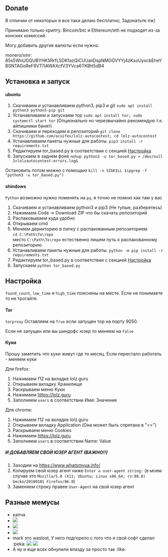 ## Donate
В отличии от некоторых я все таки делаю бесплатно, Задонатьте пж)

Принимаю только крипту. Bincoin/btc и Ethereum/eth не подходят из-за конских комиссий.

Могу добавить другие валюты если нужно.

monero/xmr: 85s5WnUGQUBYHK5RrfL5DKfazQiCUUaiiDspNMGGVYYj4zKxoUyxcbEheYBSNTAGoReF8VT7iAWAXcfV3YVca6TKBtt5dB4
## Установка и запуск

#### ubuntu
1. Скачиваем и устанавливаем python3, pip3 и git `sudo apt install python3 python3-pip git`
1. Устанавливаем и запускаем тор `sudo apt install tor; sudo systemctl start tor` (Опционально но черезвычайно рекомендую т.к. айпишники банят)
1. Скачиваем и переходим в репозиторий `git clone https://github.com/acuifex/lolz-autocontest; cd lolz-autocontest`
1. Устанавливаем пакеты нужные для работы.
`pip3 install -r requirements.txt`
1. Редактируем tor_based.py в соответствии с секцией [Настройка](#Настройка)
1. Запускаем в заднем фоне `nohup python3 -u tor_based.py > /dev/null 2>lolzautocontest-errors.log&`

Остановить потом можно с помощью `kill -n SIGKILL $(pgrep -f "python3 -u tor_based.py")`

#### shindows
`Python` возможно нужно поменять на `py`, я точно не помню как там у вас
1. Скачиваем и устанавливаем python3 и pip3 (Не тупые, разберетесь)
1. Нажимаем Code -> Download ZIP что бы скачать репозиторий
1. Распаковываем куда удобно
1. Открываем cmd
1. Меняем дерикторию в папку с распакованным репозиторием <br> 
`cd C:\Path\To\repo` <br>
место `C:\Path\To\repo` естественно пишем путь к распакованному репозиторию
1. Устанавливаем пакеты нужные для работы.
`python -m pip install -r requirements.txt` <br>
1. Редактируем tor_based.py в соответствии с секцией [Настройка](#Настройка)
1. Запускаем `python tor_based.py`

## Настройка
`found_count`, `low_time` и `high_time` пояснены на месте. Если не понимаете то не трогайте.
#### Tor
`torproxy` Оставляем на `True` если запущен тор на порту 9050.

Если не запущен или вы шиндофс юзер то меняем на `False`

#### Куки
Прошу заметить что куки живут где то месяц. Если перестало работать - меняем куки

Для firefox:
1. Нажимаем f12 на вкладке lolz.guru
1. Открываем вкладку Хранилище
1. Раскрываем меню Куки
1. Нажимаем https://lolz.guru
1. Заполняем `users` в соответствии Имя: Значение

Для chrome:
1. Нажимаем f12 на вкладке lolz.guru
1. Открываем вкладку Application (Она может быть спрятана в ">>")
1. Раскрываем меню Cookies
1. Нажимаем https://lolz.guru
1. Заполняем `users` в соответствии Name: Value


##### И ДОБАВЛЯЕМ СВОЙ ЮЗЕР АГЕНТ (ВАЖНО!!)
1. Заходим на https://www.whatsmyua.info/
1. Копируем свой юзер агент ниже `Enter a user-agent string:` (в моем случае это `Mozilla/5.0 (X11; Ubuntu; Linux x86_64; rv:86.0) Gecko/20100101 Firefox/86.0`)
1. Заменяем строку правее `User-Agent` на свой юзер агент


## Разные мемусы

* капча
* ![](https://i.imgur.com/U5esoJF.jpg)
* ![](https://i.imgur.com/7YRO68Z.jpg)
* ![](https://i.imgur.com/Sat30qW.jpg)
* mark это waslost, У него подгорело с того что я свой софт сделал :peka:
![](https://i.imgur.com/cw1O6B8.png)
![](https://i.imgur.com/d4LQBuR.png)
* А ну и еще всех обнулили впизду за просто так :like: